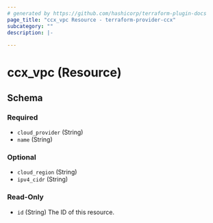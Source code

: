 ```yaml
---
# generated by https://github.com/hashicorp/terraform-plugin-docs
page_title: "ccx_vpc Resource - terraform-provider-ccx"
subcategory: ""
description: |-
  
---
```


# ccx_vpc (Resource)





<!-- schema generated by tfplugindocs -->
## Schema

### Required

- `cloud_provider` (String)
- `name` (String)

### Optional

- `cloud_region` (String)
- `ipv4_cidr` (String)

### Read-Only

- `id` (String) The ID of this resource.
